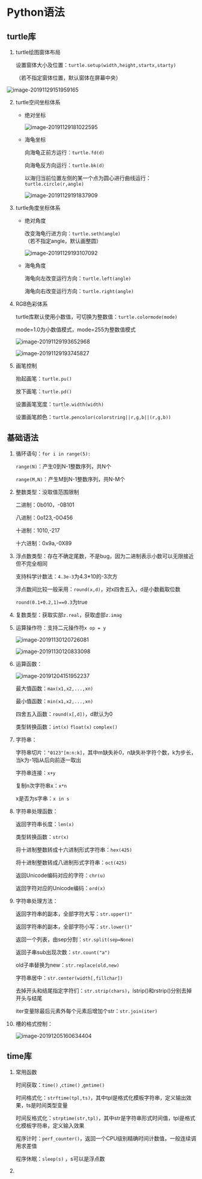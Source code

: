 # Python语法

## turtle库

1. turtle绘图窗体布局

   设置窗体大小及位置：`turtle.setup(width,height,startx,starty)`

   （若不指定窗体位置，默认窗体在屏幕中央）

![image-20191129151959165](TyporaPics/image-20191129151959165.png)

2. turtle空间坐标体系

   * 绝对坐标

     ![image-20191129181022595](TyporaPics/image-20191129181022595.png)

   * 海龟坐标

     向海龟正前方运行：`turtle.fd(d)`

     向海龟反方向运行：`turtle.bk(d)`

     以海归当前位置左侧的某一个点为圆心进行曲线运行：`turtle.circle(r,angle)`

     ![image-20191129191837909](TyporaPics/image-20191129191837909.png)

3. turtle角度坐标体系

   * 绝对角度

     改变海龟行进方向：`turtle.seth(angle)`（若不指定angle，默认画整圆）

     ![image-20191129193107092](TyporaPics/image-20191129193107092.png)

   * 海龟角度

     海龟向左改变运行方向：`turtle.left(angle)`

     海龟向右改变运行方向：`turtle.right(angle)`

4. RGB色彩体系

   turtle库默认使用小数值，可切换为整数值：`turtle.colormode(mode)`

   mode=1.0为小数值模式，mode=255为整数值模式

   ![image-20191129193652968](TyporaPics/image-20191129193652968.png)

   ![image-20191129193745827](TyporaPics/image-20191129193745827.png)

5. 画笔控制

   抬起画笔：`turtle.pu()`

   放下画笔：`turtle.pd()`

   设置画笔宽度：`turtle.width(width)`

   设置画笔颜色：`turtle.pencolor(colorstring||r,g,b||(r,g,b))`

## 基础语法

1. 循环语句：`for i in range(5):`

   `range(N)`：产生0到N-1整数序列，共N个

   `range(M,N)`：产生M到N-1整数序列，共N-M个

2. 整数类型：没取值范围限制

   二进制：0b010，-0B101

   八进制：0o123,-0O456

   十进制：1010,-217

   十六进制：0x9a,-0X89

3. 浮点数类型：存在不确定尾数，不是bug，因为二进制表示小数可以无限接近但不完全相同

   支持科学计数法：`4.3e-3`为4.3*10的-3次方

   浮点数间比较一般采用：`round(x,d)`，对x四舍五入，d是小数截取位数

   `round(0.1+0.2,1)==0.3`为true

4. 复数类型：获取实部`z.real`，获取虚部`z.imag`

5. 运算操作符：支持二元操作符`x op = y`

   ![image-20191130120726081](TyporaPics/image-20191130120726081.png)

   ![image-20191130120833098](TyporaPics/image-20191130120833098.png)

6. 运算函数：

   ![image-20191204151952237](TyporaPics/image-20191204151952237.png)

   最大值函数：`max(x1,x2,...,xn)`

   最小值函数：`min(x1,x2,...,xn)`

   四舍五入函数：`round(x[,d])`，d默认为0

   类型转换函数：`int(x)` `float(x)` `complex()`

7. 字符串：

   字符串切片：`"0123"[m:n:k]`，其中m缺失补0，n缺失补字符个数，k为步长，当k为-1指从后向前逐一取出

   字符串连接：`x+y`

   复制n次字符串x：`x*n`

   x是否为s字串：`x in s`

8. 字符串处理函数：

   返回字符串长度：`len(x)`

   类型转换函数：`str(x)`

   将十进制整数转成十六进制形式字符串：`hex(425)`

   将十进制整数转成八进制形式字符串：`oct(425)`

   返回Unicode编码对应的字符：`chr(u)`

   返回字符对应的Unicode编码：`ord(x)`

9. 字符串处理方法：

   返回字符串的副本，全部字符大写：`str.upper()"`

   返回字符串的副本，全部字符小写：`str.lower()"`

   返回一个列表，由sep分割：`str.split(sep=None)`

   返回子串sub出现次数：`str.count("a")`

   old子串替换为new：`str.replace(old,new)`

   字符串居中：`str.center(width[,fillchar])`

   去掉开头和结尾指定字符们：`str.strip(chars)`，lstrip()和rstrip()分别去掉开头与结尾

   iter变量除最后元素外每个元素后增加个str：`str.join(iter)`

10. 槽的格式控制：

    ![image-20191205160634404](TyporaPics/image-20191205160634404.png)

## time库

1. 常用函数

   时间获取：`time()` ,`ctime()` ,`gmtime()`

   时间格式化：`strftime(tpl,ts)`，其中tpl是格式化模板字符串，定义输出效果，ts是时间类型变量

   时间反格式化：`strptime(str,tpl)`，其中str是字符串形式时间值，tpl是格式化模板字符串，定义输入效果

   程序计时：`perf_counter()`，返回一个CPU级别精确时间计数值，一般连续调用求差值

   程序休眠：`sleep(s)` ，s可以是浮点数

2. 